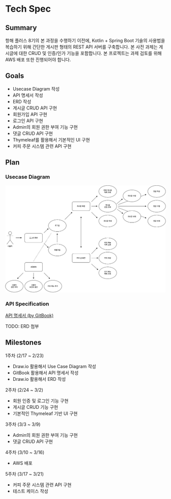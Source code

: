 # Tech Spec

## Summary

항해 플러스 8기의 본 과정을 수행하기 이전에, Kotlin + Spring Boot 기술의 사용법을 복습하기 위해 간단한 게시판 형태의 REST API 서버를 구축합니다. 본 사전 과제는 게시글에 대한 CRUD 및 인증/인가 기능을 포함합니다. 본 프로젝트는 과제 검토를 위해 AWS 배포 또한 진행되어야 합니다.

## Goals

- Usecase Diagram 작성
- API 명세서 작성
- ERD 작성
- 게시글 CRUD API 구현
- 회원가입 API 구현
- 로그인 API 구현
- Admin의 회원 권한 부여 기능 구현
- 댓글 CRUD API 구현
- Thymeleaf를 활용해서 기본적인 UI 구현
- 커피 주문 시스템 관련 API 구현

## Plan

### Usecase Diagram

<img src="docs/usecase.drawio.svg">

### API Specification

<a href="https://nmin1124.gitbook.io/pre-voyage" target="_blank">API 명세서 (by GitBook)</a>

TODO: ERD 첨부

## Milestones

1주차 (2/17 ~ 2/23)

- Draw.io 활용해서 Use Case Diagram 작성
- GitBook 활용해서 API 명세서 작성
- Draw.io 활용해서 ERD 작성

2주차 (2/24 ~ 3/2)

- 회원 인증 및 로그인 기능 구현
- 게시글 CRUD 기능 구현
- 기본적인 Thymeleaf 기반 UI 구현

3주차 (3/3 ~ 3/9)

- Admin의 회원 권한 부여 기능 구현
- 댓글 CRUD API 구현

4주차 (3/10 ~ 3/16)

- AWS 배포

5주차 (3/17 ~ 3/21)

- 커피 주문 시스템 관련 API 구현
- 테스트 케이스 작성
